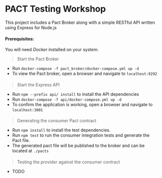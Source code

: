 # PACT Testing Workshop

This project includes a Pact Broker along with a simple RESTful API written using Express for Node.js

#### Prerequisites:
You will need *Docker* installed on your system.


> Start the Pact Broker
- Run `docker-compose -f pact_broker/docker-compose.yml up -d`
- To view the Pact broker, open a browser and navigate to `localhost:9292`
####

> Start the Express API
- Run `npm --prefix api/ install` to install the API dependencies
- Run `docker-compose -f api/docker-compose.yml up -d`
- To confirm the application is working, open a browser and navigate to `localhost:3001`
####

> Generating the consumer Pact contract
- Run `npm install` to install the test dependencies.
- Run `npm test` to run the consumer integration tests and generate the Pact file.
- The generated pact file will be published to the broker and can be located at `./pacts`
####

> Testing the provider against the consumer contract
- TODO
####
